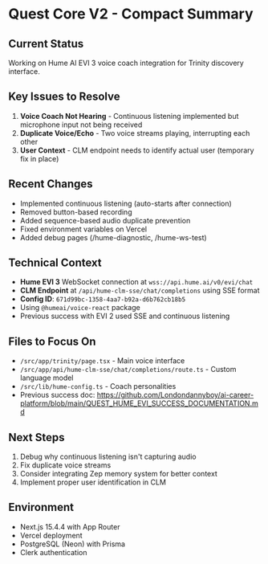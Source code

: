 # Quest Core V2 - Compact Summary

## Current Status

Working on Hume AI EVI 3 voice coach integration for Trinity discovery interface.

## Key Issues to Resolve

1. **Voice Coach Not Hearing** - Continuous listening implemented but microphone input not being received
2. **Duplicate Voice/Echo** - Two voice streams playing, interrupting each other
3. **User Context** - CLM endpoint needs to identify actual user (temporary fix in place)

## Recent Changes

- Implemented continuous listening (auto-starts after connection)
- Removed button-based recording
- Added sequence-based audio duplicate prevention
- Fixed environment variables on Vercel
- Added debug pages (/hume-diagnostic, /hume-ws-test)

## Technical Context

- **Hume EVI 3** WebSocket connection at `wss://api.hume.ai/v0/evi/chat`
- **CLM Endpoint** at `/api/hume-clm-sse/chat/completions` using SSE format
- **Config ID**: `671d99bc-1358-4aa7-b92a-d6b762cb18b5`
- Using `@humeai/voice-react` package
- Previous success with EVI 2 used SSE and continuous listening

## Files to Focus On

- `/src/app/trinity/page.tsx` - Main voice interface
- `/src/app/api/hume-clm-sse/chat/completions/route.ts` - Custom language model
- `/src/lib/hume-config.ts` - Coach personalities
- Previous success doc: https://github.com/Londondannyboy/ai-career-platform/blob/main/QUEST_HUME_EVI_SUCCESS_DOCUMENTATION.md

## Next Steps

1. Debug why continuous listening isn't capturing audio
2. Fix duplicate voice streams
3. Consider integrating Zep memory system for better context
4. Implement proper user identification in CLM

## Environment

- Next.js 15.4.4 with App Router
- Vercel deployment
- PostgreSQL (Neon) with Prisma
- Clerk authentication

